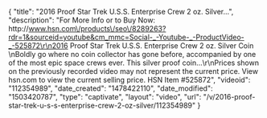 {
    "title": "2016 Proof Star Trek U.S.S. Enterprise Crew 2 oz. Silver...",
    "description": "For More Info or to Buy Now: http:\/\/www.hsn.com\/products\/seo\/8289263?rdr=1&sourceid=youtube&cm_mmc=Social-_-Youtube-_-ProductVideo-_-525872\r\n2016 Proof Star Trek U.S.S. Enterprise Crew 2 oz. Silver Coin  \nBoldly go where no coin collector has gone before, accompanied by one of the most epic space crews ever. This silver proof coin...\r\nPrices shown on the previously recorded video may not represent the current price.  View hsn.com to view the current selling price. HSN Item #525872",
    "videoid": "112354989",
    "date_created": "1478422110",
    "date_modified": "1503420787",
    "type": "captivate",
    "layout": "video",
    "url": "\/v\/2016-proof-star-trek-u-s-s-enterprise-crew-2-oz-silver\/112354989"
}